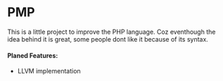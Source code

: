 # PMP

This is a little project to improve the PHP language. Coz eventhough the idea behind it is great, some people dont like it because of its syntax.

#### Planed Features:

*   LLVM implementation
